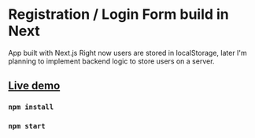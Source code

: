 # Registration / Login Form build in Next

App built with Next.js
Right now users are stored in localStorage, later I'm planning to implement backend logic to store users on a server.

## [Live demo](https://registration-login-form-401bjn1lz-stachujone5.vercel.app)

### `npm install`

### `npm start`
